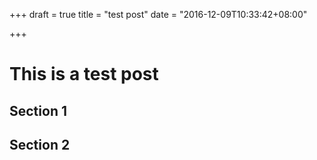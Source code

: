 +++
draft = true
title = "test post"
date = "2016-12-09T10:33:42+08:00"

+++
# This is a test post

## Section 1

## Section 2
